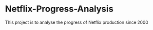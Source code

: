 # Netflix-Progress-Analysis
This project is to analyse the progress of Netflix production since 2000
